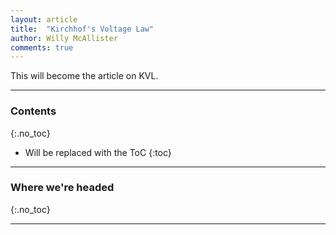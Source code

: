 ```yaml
---
layout: article
title:  "Kirchhof's Voltage Law"
author: Willy McAllister
comments: true
---
```


This will become the article on KVL.

----

### Contents
{:.no_toc}

* Will be replaced with the ToC
{:toc}

----

### Where we're headed 
{:.no_toc}

----
